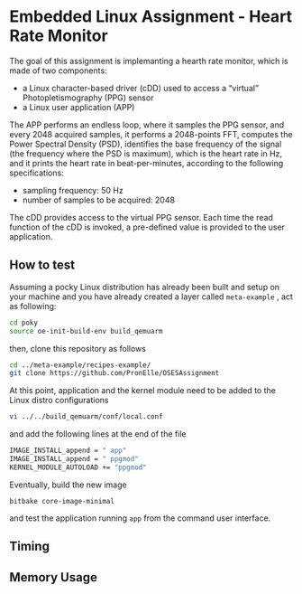 # Embedded Linux Assignment - Heart Rate Monitor

The goal of this assignment is implemanting a hearth rate monitor, which is made of two components:

- a Linux character-based driver (cDD) used to access a “virtual” Photopletismography (PPG) sensor
- a Linux user application (APP)

The APP performs an endless loop, where it samples the PPG sensor, and every 2048 acquired samples, it performs a 2048-points FFT,  computes the Power Spectral Density (PSD), identifies the base frequency of the signal (the frequency where the PSD is maximum), which is the heart rate in Hz, and it prints the heart rate in beat-per-minutes, according to the following specifications: 

- sampling frequency: 50 Hz
- number of samples to be acquired: 2048

The cDD provides access to the virtual PPG sensor. Each time the read function of the cDD is invoked, a pre-defined value is provided to the user application.

## How to test

Assuming a pocky Linux distribution has already been built and setup on your machine and you have already created a layer called ```meta-example``` ,  act as following:

```bash
cd poky
source oe-init-build-env build_qemuarm
```

then, clone this repository as follows

```bash
cd ../meta-example/recipes-example/
git clone https://github.com/PronElle/OSESAssignment
```

At this point, application and the kernel module need to be added to the Linux distro configurations

```bash
vi ../../build_qemuarm/conf/local.conf
```

and add the following lines at the end of the file

```bash
IMAGE_INSTALL_append = " app"
IMAGE_INSTALL_append = " ppgmod"
KERNEL_MODULE_AUTOLOAD += "ppgmod"
```

Eventually, build the new image

```bitbake core-image-minimal```

and test the application running ```app``` from the command user interface.

## Timing

## Memory Usage

